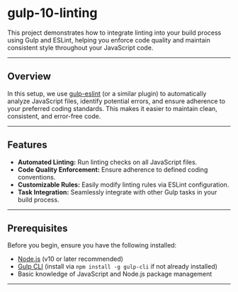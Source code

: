 ﻿# gulp-10-linting

This project demonstrates how to integrate linting into your build process using Gulp and ESLint, helping you enforce code quality and maintain consistent style throughout your JavaScript code.

---

## Overview

In this setup, we use [gulp-eslint](https://www.npmjs.com/package/gulp-eslint) (or a similar plugin) to automatically analyze JavaScript files, identify potential errors, and ensure adherence to your preferred coding standards. This makes it easier to maintain clean, consistent, and error-free code.

---

## Features

- **Automated Linting:** Run linting checks on all JavaScript files.
- **Code Quality Enforcement:** Ensure adherence to defined coding conventions.
- **Customizable Rules:** Easily modify linting rules via ESLint configuration.
- **Task Integration:** Seamlessly integrate with other Gulp tasks in your build process.

---

## Prerequisites

Before you begin, ensure you have the following installed:

- [Node.js](https://nodejs.org/en/) (v10 or later recommended)
- [Gulp CLI](https://gulpjs.com/) (install via `npm install -g gulp-cli` if not already installed)
- Basic knowledge of JavaScript and Node.js package management

---

